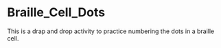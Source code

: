 # Braille_Cell_Dots
 This is a drap and drop activity to practice numbering the dots in a braille cell.
